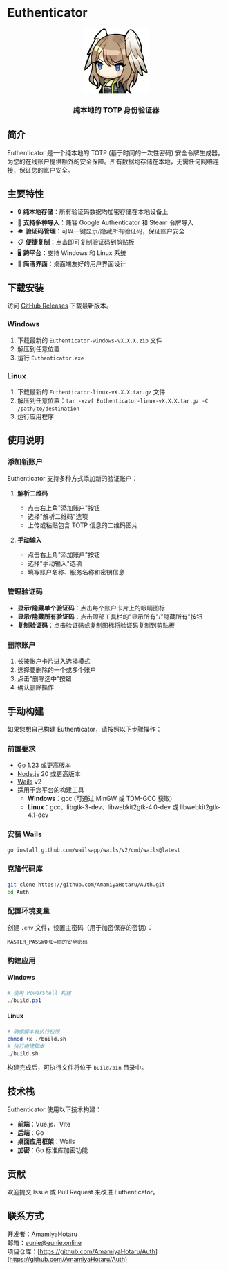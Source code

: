 # Euthenticator

<div align="center">
  <img src="build/appicon.png" alt="Euthenticator Logo" width="150">
  <h3>纯本地的 TOTP 身份验证器</h3>
</div>

## 简介

Euthenticator 是一个纯本地的 TOTP (基于时间的一次性密码) 安全令牌生成器，为您的在线账户提供额外的安全保障。所有数据均存储在本地，无需任何网络连接，保证您的账户安全。

## 主要特性

- 🔒 **纯本地存储**：所有验证码数据均加密存储在本地设备上
- 🔄 **支持多种导入**：兼容 Google Authenticator 和 Steam 令牌导入
- 👁️ **验证码管理**：可以一键显示/隐藏所有验证码，保证账户安全
- 📋 **便捷复制**：点击即可复制验证码到剪贴板
- 🖥️ **跨平台**：支持 Windows 和 Linux 系统
- 🎨 **简洁界面**：桌面端友好的用户界面设计

## 下载安装

访问 [GitHub Releases](https://github.com/AmamiyaHotaru/Auth/releases) 下载最新版本。

### Windows

1. 下载最新的 `Euthenticator-windows-vX.X.X.zip` 文件
2. 解压到任意位置
3. 运行 `Euthenticator.exe`

### Linux

1. 下载最新的 `Euthenticator-linux-vX.X.X.tar.gz` 文件
2. 解压到任意位置：`tar -xzvf Euthenticator-linux-vX.X.X.tar.gz -C /path/to/destination`
3. 运行应用程序

## 使用说明

### 添加新账户

Euthenticator 支持多种方式添加新的验证账户：

1. **解析二维码**
   - 点击右上角"添加账户"按钮
   - 选择"解析二维码"选项
   - 上传或粘贴包含 TOTP 信息的二维码图片

2. **手动输入**
   - 点击右上角"添加账户"按钮
   - 选择"手动输入"选项
   - 填写账户名称、服务名称和密钥信息

### 管理验证码

- **显示/隐藏单个验证码**：点击每个账户卡片上的眼睛图标
- **显示/隐藏所有验证码**：点击顶部工具栏的"显示所有"/"隐藏所有"按钮
- **复制验证码**：点击验证码或复制图标将验证码复制到剪贴板

### 删除账户

1. 长按账户卡片进入选择模式
2. 选择要删除的一个或多个账户
3. 点击"删除选中"按钮
4. 确认删除操作

## 手动构建

如果您想自己构建 Euthenticator，请按照以下步骤操作：

### 前置要求

- [Go](https://golang.org/dl/) 1.23 或更高版本
- [Node.js](https://nodejs.org/) 20 或更高版本
- [Wails](https://wails.io/) v2
- 适用于您平台的构建工具
  - **Windows**：gcc (可通过 MinGW 或 TDM-GCC 获取)
  - **Linux**：gcc、libgtk-3-dev、libwebkit2gtk-4.0-dev 或 libwebkit2gtk-4.1-dev

### 安装 Wails

```bash
go install github.com/wailsapp/wails/v2/cmd/wails@latest
```

### 克隆代码库

```bash
git clone https://github.com/AmamiyaHotaru/Auth.git
cd Auth
```

### 配置环境变量

创建 `.env` 文件，设置主密码（用于加密保存的密钥）：

```
MASTER_PASSWORD=你的安全密码
```

### 构建应用

#### Windows

```powershell
# 使用 PowerShell 构建
./build.ps1
```

#### Linux

```bash
# 确保脚本有执行权限
chmod +x ./build.sh
# 执行构建脚本
./build.sh
```

构建完成后，可执行文件将位于 `build/bin` 目录中。

## 技术栈

Euthenticator 使用以下技术构建：

- **前端**：Vue.js、Vite
- **后端**：Go
- **桌面应用框架**：Wails
- **加密**：Go 标准库加密功能

## 贡献

欢迎提交 Issue 或 Pull Request 来改进 Euthenticator。

## 联系方式

开发者：AmamiyaHotaru  
邮箱：eunie@eunie.online  
项目仓库：[https://github.com/AmamiyaHotaru/Auth](https://github.com/AmamiyaHotaru/Auth)
